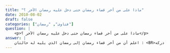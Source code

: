 ```yaml
---
title: "ماذا على من أخر قضاء رمضان حتى دخل عليه رمضان الآخر ؟"
date: 2010-08-02
draft: false
categories: ["فتاوى", "رمضان"]
question: |
    <p>ماذا على من أخر قضاء رمضان حتى دخل عليه رمضان الآخر ؟</p>
answer: |
    اعلم أن من أخر قضاء رمضان إلى رمضان الذي يليه له حالتان : <BR>الحال الأولى : أخر القضاء لوجود العذر من مرض ونحوه ، فالراجح أن عليه القضاء فقط بعد صيام رمضان الذي أدركه . <BR>الحال الثانية : أخر القضاء لغير عذر ، فالراجح أن عليه القضاء مع إطعام مسكين لك يوم ، بعد صيام رمضان الذي أدركه . <BR>وهو مذهب جمهور العلماء ، منهم مجاهد ، وسعيد بن جبير ، ومالك ، والثوري ، والأوزاعي ، والشافعي ، وأحمد ، وإسحاق( ينظر : شرح السنة للبغوي (6/320) ، والمجموع (6/412) ، والمغني (4/400) ) . <BR>ورجحت هذا المذهب لما يأتي : <BR>الدليل الأول : عَنْ أَبِي هُرَيْرَةَ –رضي الله عنه- فِي رَجُلٍ مَرِضَ فِي رَمَضَانَ ، ثُمَّ صَحَّ فَلَمْ يَصُمْ حَتَّى أَدْرَكَهُ رَمَضَانُ آخَرُ ، قَالَ : (( يَصُومُ الَّذِي أَدْرَكَهُ ، وَيُطْعِمُ عَنِ الأَوَّلِ لِكُلِّ يَوْمٍ مُدًّا مِنْ حِنْطَةٍ لِكُلِّ مِسْكِينٍ ، فَإِذَا فَرَغَ مِنْ هَذَا صَامَ الَّذِي فَرَّطَ فِيهِ ))(رواه الدارقطني (2/196) رقم (2368) ، وقال : (إِسْنَادٌ صَحِيحٌ مَوْقُوفٌ). ) . <BR>الدليل الثاني : عن ميمون بن مهران قال : سئل ابن عباس عن رجل دخل في رمضان وعليه رمضان آخر لم يصمه ؟ قال : (( يصوم هذا الذي أدركه ويصوم الذي عليه ويطعم لكل يوم مسكينا نصف صاع))( أخرجه البغوي في مسند ابن الجعد رقم (235) . وسنده صحيح ).  <BR>قال ابن قدامة في المغني (4/401) : (ولنا ما روي عن ابن عمر ، وابن عباس ، وأبي هريرة ، أنهم قالوا : اطعم عن كل يوم مسكينا . ولم يرو عن غيرهم من الصحابة خلافهم ) انتهى . <BR>فإن قيل : ثبت عن  يُونُس قَالَ : سَأَلَ سَعِيدُ بْنُ يَزِيدَ نَافِعًا مَوْلَى ابْنِ عُمَرَ عَنْ رَجُلٍ مَرِضَ ، فَطَالَ بِهِ مَرَضُهُ حَتَّى مَرَّ عَلَيْهِ رَمَضَانَانِ أَوْ ثَلاَثَةٌ ؟ فَقَالَ نَافِعٌ : كَانَ ابْنُ عُمَرَ يَقُولُ : (( مَنْ أَدْرَكَهُ رَمَضَانُ وَلَمْ يَكُنْ صَامَ رَمَضَانَ الْخَالِيَ فَلْيُطْعِمْ مَكَانَ كُلِّ يَوْمٍ مِسْكِينًا مُدًّا مِنْ حِنْطَةٍ ، ثُمَّ لَيْسَ عَلَيْهِ قَضَاءٌ ))( رواه الدارقطني (2/196) برقم (236) ، وإسناده حسن )  . <BR>فإن ابن عمر –رضي الله عنهما- بين أنه ليس عليه القضاء فهو مخالف للأثرين السابقين ، فالخلاف موجود لا كما قال ابن قدامة –رحمه الله تعالى- . <BR>قلت : لم يخالف ابن عمر –رضي الله عنهما- الأثرين السابقين ، فابن عمر –رضي الله تعالى عنهما- يتكلم عن إنسان مريض لم يستطع الصيام حتى أدركه رمضان أو أكثر وهو عاجز عن الصيام بسبب مرضه فإنه يطعم عن كل يوم مسكيناً ، وبحثنا فيمن فرط ولم يصم وهو يستطيع الصيام حتى دخل عليه رمضان التالي ، فالآثار متفقة ولله الحمد.
---
```


